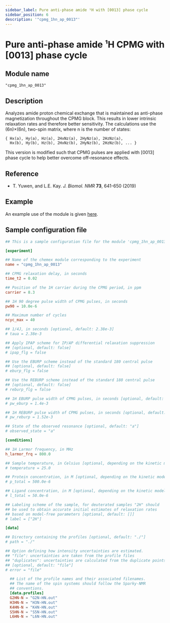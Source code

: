 ```yaml
---
sidebar_label: Pure anti-phase amide ¹H with [0013] phase cycle
sidebar_position: 6
description: '"cpmg_1hn_ap_0013"'
---
```


# Pure anti-phase amide ¹H CPMG with [0013] phase cycle

## Module name

`"cpmg_1hn_ap_0013"`

## Description

Analyzes amide proton chemical exchange that is maintained as anti-phase
magnetization throughout the CPMG block. This results in lower intrinsic
relaxation rates and therefore better sensitivity. The calculations use the
(6n)×(6n), two-spin matrix, where n is the number of states:

    { Hx(a), Hy(a), Hz(a), 2HxNz(a), 2HyNz(a), 2HzNz(a),
      Hx(b), Hy(b), Hz(b), 2HxNz(b), 2HyNz(b), 2HzNz(b), ... }

This version is modified such that CPMG pulses are applied with [0013] phase
cycle to help better overcome off-resonance effects.

## Reference

- T. Yuwen, and L.E. Kay. _J. Biomol. NMR_ **73**, 641-650 (2019)

## Example

An example use of the module is given
[here](https://github.com/gbouvignies/chemex/tree/master/examples/Experiments/CPMG_1HN_AP_0013/).

## Sample configuration file

```toml title="experiment.toml"
## This is a sample configuration file for the module 'cpmg_1hn_ap_0013'

[experiment]

## Name of the chemex module corresponding to the experiment
name = "cpmg_1hn_ap_0013"

## CPMG relaxation delay, in seconds
time_t2 = 0.02

## Position of the 1H carrier during the CPMG period, in ppm
carrier = 8.3

## 1H 90 degree pulse width of CPMG pulses, in seconds
pw90 = 10.0e-6

## Maximum number of cycles
ncyc_max = 40

## 1/4J, in seconds [optional, default: 2.38e-3]
# taua = 2.38e-3

## Apply IPAP scheme for IP/AP differential relaxation suppression
## [optional, default: false]
# ipap_flg = false

## Use the EBURP scheme instead of the standard 180 central pulse
## [optional, default: false]
# eburp_flg = false

## Use the REBURP scheme instead of the standard 180 central pulse
## [optional, default: false]
# reburp_flg = false

## 1H EBURP pulse width of CPMG pulses, in seconds [optional, default: 1.4e-3]
# pw_eburp = 1.4e-3

## 1H REBURP pulse width of CPMG pulses, in seconds [optional, default: 1.52e-3]
# pw_reburp = 1.52e-3

## State of the observed resonance [optional, default: "a"]
# observed_state = "a"

[conditions]

## 1H Larmor frequency, in MHz
h_larmor_frq = 800.0

## Sample temperature, in Celsius [optional, depending on the kinetic model]
# temperature = 25.0

## Protein concentration, in M [optional, depending on the kinetic model]
# p_total = 500.0e-6

## Ligand concentration, in M [optional, depending on the kinetic model]
# l_total = 50.0e-6

## Labeling scheme of the sample, for deuterated samples "2H" should
## be used to obtain accurate initial estimates of relaxation rates
## based on model-free parameters [optional, default: []]
# label = ["2H"]

[data]

## Directory containing the profiles [optional, default: "./"]
# path = "./"

## Option defining how intensity uncertainties are estimated.
## "file": uncertainties are taken from the profile files
## "duplicates": uncertainties are calculated from the duplicate points
## [optional, default: "file"]
# error = "file"

  ## List of the profile names and their associated filenames.
  ## The name of the spin systems should follow the Sparky-NMR
  ## conventions.
  [data.profiles]
  G2HN-N = "G2N-HN.out"
  H3HN-N = "H3N-HN.out"
  K4HN-N = "K4N-HN.out"
  S5HN-N = "S5N-HN.out"
  L6HN-N = "L6N-HN.out"
```
